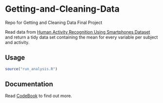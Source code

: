 # Getting-and-Cleaning-Data
Repo for Getting and Cleaning Data Final Project

Read data from [Human Activity Recognition Using Smartphones Dataset](http://archive.ics.uci.edu/ml/datasets/Human+Activity+Recognition+Using+Smartphones) and return a tidy data set containing the mean for every variable per subject and activity.

Usage
-----

``` R
source("run_analysis.R")
```

Documentation
-------------

Read [CodeBook](code_book.md) to find out more.
